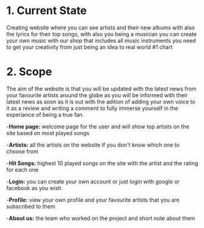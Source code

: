 # 1. Current State  
Creating website where you can see artists and their new albums with also the lyrics for their top songs, with also you being a musician you can create your own music with our shop that includes all music instruments
 you need to get your creativity from just being an idea to real world #1 chart 

 # 2. Scope
 The aim of the website is that you will be updated with the latest news from your favourite artists around the globe as you will be informed with their latest news as soon as it is out
 with the adition of adding your own voice to it as a review and writing a comment to fully immerse yourself in the experiance of being a true fan.

-**Home page:**  welcome page for the user and will show top artists on the site based on most played songs

-**Artists:** all the artists on the website if you don't know which one to choose from

-**Hit Songs:** highest 10 played songs on the site with the artist and the rating for each one 

-**Login:** you can create your own account or just login with google or facebook as you wish

-**Profile:** view your own profile and your favourite artists that you are subscribed to them

-**About us:** the team who worked on the project and short note about them

